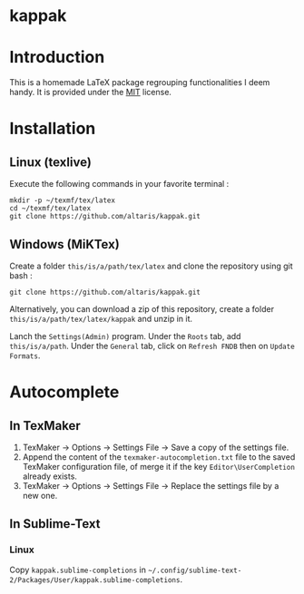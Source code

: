 kappak
======

# Introduction

This is a homemade LaTeX package regrouping functionalities I deem handy. It is provided under the [MIT](http://opensource.org/licenses/MIT) license.

# Installation

## Linux (texlive)

Execute the following commands in your favorite terminal :

    mkdir -p ~/texmf/tex/latex
    cd ~/texmf/tex/latex
    git clone https://github.com/altaris/kappak.git

## Windows (MiKTex)

Create a folder `this/is/a/path/tex/latex` and clone the repository using git bash :
    
    git clone https://github.com/altaris/kappak.git
    
Alternatively, you can download a zip of this repository, create a folder `this/is/a/path/tex/latex/kappak` and unzip in it.

Lanch the `Settings(Admin)` program. Under the `Roots` tab, add `this/is/a/path`. Under the `General` tab, click on `Refresh FNDB` then on `Update Formats`.

# Autocomplete

## In TexMaker

1. TexMaker -> Options -> Settings File -> Save a copy of the settings file.
2. Append the content of the `texmaker-autocompletion.txt` file to the saved TexMaker configuration file, of merge it if the key `Editor\UserCompletion` already exists.
3. TexMaker -> Options -> Settings File -> Replace the settings file by a new one.

## In Sublime-Text

### Linux

Copy `kappak.sublime-completions` in `~/.config/sublime-text-2/Packages/User/kappak.sublime-completions`.
